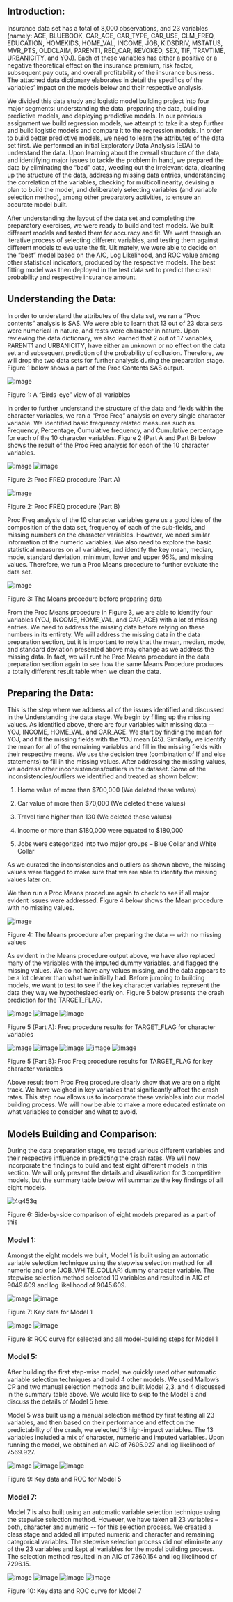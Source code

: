 ## Introduction:

Insurance data set has a total of 8,000 observations, and 23 variables (namely: AGE, BLUEBOOK, CAR_AGE, CAR_TYPE, CAR_USE, CLM_FREQ, EDUCATION, HOMEKIDS, HOME_VAL, INCOME, JOB, KIDSDRIV, MSTATUS, MVR_PTS, OLDCLAIM, PARENT1, RED_CAR,
REVOKED, SEX, TIF, TRAVTIME, URBANICITY, and YOJ). Each of these variables has either a positive or a negative theoretical effect on the insurance premium, risk factor, subsequent pay outs, and overall profitability of the insurance business. The attached data dictionary elaborates in detail the specifics of the variables’ impact on the models below and their respective analysis.

We divided this data study and logistic model building project into four major segments: understanding the data, preparing the data, building predictive models, and deploying predictive models. In our previous assignment we build regression models, we attempt to take it a step further and build logistic models and compare it to the regression models. In order to build better predictive models, we need to learn the attributes of the data set first. We performed an initial Exploratory Data Analysis (EDA) to understand the data. Upon learning about the overall structure of the data, and identifying major issues to tackle the problem in hand, we prepared the data by eliminating the “bad” data, weeding out the irrelevant data, cleaning up the structure of the data, addressing missing data entries, understanding the correlation of the variables, checking for multicollinearity, devising a plan to build the model, and deliberately selecting variables (and variable selection method), among other preparatory activities, to ensure an accurate model built.

After understanding the layout of the data set and completing the preparatory exercises, we were ready to build and test models. We built different models and tested them for accuracy and fit. We went through an iterative process of selecting different variables, and testing them against different models to evaluate the fit. Ultimately, we were able to decide on the “best” model based on the AIC, Log Likelihood, and ROC value among other statistical indicators, produced by the respective models. The best fitting model was then deployed in the test data set to predict the crash probability and respective insurance amount.

## Understanding the Data:

In order to understand the attributes of the data set, we ran a “Proc contents” analysis is SAS. We were able to learn that 13 out of 23 data sets were numerical in nature, and rests were character in nature. Upon reviewing the data dictionary, we also learned that 2 out of 17 variables, PARENT1 and URBANICITY, have either an unknown or no effect on the data set and subsequent prediction of the probability of collusion. Therefore, we will drop the two data sets for further analysis during the preparation stage. Figure 1 below shows a part of the Proc Contents SAS output.


![image](https://cloud.githubusercontent.com/assets/26909910/25582712/a70f4ef0-2e5c-11e7-89b2-16c17f4a5668.png)

Figure 1: A “Birds-eye” view of all variables

In order to further understand the structure of the data and fields within the character variables, we ran a “Proc Freq” analysis on every single character variable. We identified basic frequency related measures such as Frequency, Percentage, Cumulative frequency, and Cumulative percentage for each of the 10 character variables. Figure 2 (Part A and Part B) below shows the result of the Proc Freq analysis for each of the 10 character variables.

![image](https://cloud.githubusercontent.com/assets/26909910/25582728/b5ed3fcc-2e5c-11e7-8485-946656ad74c6.png)
![image](https://cloud.githubusercontent.com/assets/26909910/25582735/b939cf2e-2e5c-11e7-98dc-c90b4fdbb338.png)

Figure 2: Proc FREQ procedure (Part A)

![image](https://cloud.githubusercontent.com/assets/26909910/25582750/c35e8490-2e5c-11e7-8eab-63a091f97aab.png)

Figure 2: Proc FREQ procedure (Part B)

Proc Freq analysis of the 10 character variables gave us a good idea of the composition of the data set, frequency of each of the sub-fields, and missing numbers on the character variables. However, we need similar information of the numeric variables. We also need to explore the basic statistical measures on all variables, and identify the key mean, median, mode, standard deviation, minimum, lower and upper 95%, and missing values. Therefore, we run a Proc Means procedure to further evaluate the data set.

![image](https://cloud.githubusercontent.com/assets/26909910/25582838/3465ee1c-2e5d-11e7-886d-2d1259caeadd.png)

Figure 3: The Means procedure before preparing data

From the Proc Means procedure in Figure 3, we are able to identify four variables (YOJ, INCOME, HOME_VAL, and CAR_AGE) with a lot of missing entries. We need to address the missing data before relying on these numbers in its entirety. We will address the missing data in the data preparation section, but it is important to note that the mean, median, mode, and standard deviation presented above may change as we address the missing data. In fact, we will runt he Proc Means procedure in the data preparation section again to see how the same Means Procedure produces a totally different result table when we clean the data.

## Preparing the Data:

This is the step where we address all of the issues identified and discussed in the Understanding the data stage. We begin by filling up the missing values. As identified above, there are four variables with missing data -- YOJ, INCOME, HOME_VAL, and CAR_AGE. We start by finding the mean for YOJ, and fill the missing fields with the YOJ mean (45).
Similarly, we identify the mean for all of the remaining variables and fill in the missing fields with their respective means. We use the decision tree (combination of If and else statements) to fill in the missing values.
After addressing the missing values, we address other inconsistencies/outliers in the dataset. Some of the inconsistencies/outliers we identified and treated as shown below:

  1.	Home value of more than $700,000 (We deleted these values)

  2.	Car value of more than $70,000 (We deleted these values)

  3.	Travel time higher than 130 (We deleted these values)

  4.	Income or more than $180,000 were equated to $180,000

  5.	Jobs were categorized into two major groups – Blue Collar and White Collar 
  
As we curated the inconsistencies and outliers as shown above, the missing values were flagged to make sure that we are able to identify the missing values later on.
 
We then run a Proc Means procedure again to check to see if all major evident issues were addressed. Figure 4 below shows the Mean procedure with no missing values.

![image](https://cloud.githubusercontent.com/assets/26909910/25582903/8661666a-2e5d-11e7-8752-f131ddc5ab2b.png)

Figure 4: The Means procedure after preparing the data -- with no missing values

As evident in the Means procedure output above, we have also replaced many of the variables with the imputed dummy variables, and flagged the missing values. We do not have any values missing, and the data appears to be a lot cleaner than what we initially had. Before jumping to building models, we want to test to see if the key character variables represent the data they way we hypothesized early on. Figure 5 below presents the crash prediction for the TARGET_FLAG.


![image](https://cloud.githubusercontent.com/assets/26909910/25582918/9863ef0e-2e5d-11e7-8c8c-4848a5506818.png)
![image](https://cloud.githubusercontent.com/assets/26909910/25582935/a8421446-2e5d-11e7-8cd6-d0173a46dc63.png)
![image](https://cloud.githubusercontent.com/assets/26909910/25583040/1856e41e-2e5e-11e7-8270-996ba5a9e4e4.png)

Figure 5 (Part A): Freq procedure results for TARGET_FLAG for character variables


![image](https://cloud.githubusercontent.com/assets/26909910/25583082/42f45ad0-2e5e-11e7-87e1-cf984bd00314.png)
![image](https://cloud.githubusercontent.com/assets/26909910/25583088/475bfa74-2e5e-11e7-88a4-f65072e85d98.png)
![image](https://cloud.githubusercontent.com/assets/26909910/25583096/520a8300-2e5e-11e7-88d2-b9386148ecd9.png)
![image](https://cloud.githubusercontent.com/assets/26909910/25583091/4b59f2fc-2e5e-11e7-90d9-2face6660551.png)
![image](https://cloud.githubusercontent.com/assets/26909910/25583092/4eabae82-2e5e-11e7-9f7d-98749dc02086.png)

Figure 5 (Part B): Proc Freq procedure results for TARGET_FLAG for key character variables

Above result from Proc Freq procedure clearly show that we are on a right track. We have weighed in key variables that significantly affect the crash rates. This step now allows us to incorporate these variables into our model building process. We will now be able to make a more educated estimate on what variables to consider and what to avoid.
 
## Models Building and Comparison:

During the data preparation stage, we tested various different variables and their respective influence in predicting the crash rates. We will now incorporate the findings to build and test eight different models in this section. We will only present the details and visualization for 3 competitive models, but the summary table below will summarize the key findings of all eight models.


![4q453q](https://cloud.githubusercontent.com/assets/26909910/25583288/29adc0ec-2e5f-11e7-80d4-463a8b5b88a3.PNG)

Figure 6: Side-by-side comparison of eight models prepared as a part of this

### Model 1:

Amongst the eight models we built, Model 1 is built using an automatic variable selection technique using the stepwise selection method for all numeric and one (JOB_WHITE_COLLAR) dummy character variable. The stepwise selection method selected 10 variables and resulted in AIC of 9049.609 and log likelihood of 9045.609.


![image](https://cloud.githubusercontent.com/assets/26909910/25583310/42029ad2-2e5f-11e7-9650-b5d030498a71.png)
![image](https://cloud.githubusercontent.com/assets/26909910/25583315/456dd736-2e5f-11e7-994c-87b911a1e14b.png)

Figure 7: Key data for Model 1

![image](https://cloud.githubusercontent.com/assets/26909910/25583336/5af4c902-2e5f-11e7-858d-de7ae9bb39ad.png)
![image](https://cloud.githubusercontent.com/assets/26909910/25583339/5d2ab2cc-2e5f-11e7-8e32-f501fc41bfe9.png)

Figure 8: ROC curve for selected and all model-building steps for Model 1

### Model 5:

After building the first step-wise model, we quickly used other automatic variable selection techniques and build 4 other models. We used Mallow’s CP and two manual selection methods and built Model 2,3, and 4 discussed in the summary table above.
We would like to skip to the Model 5 and discuss the details of Model 5 here.

Model 5 was built using a manual selection method by first testing all 23 variables, and then based on their performance and effect on the predictability of the crash, we selected 13 high-impact variables. The 13 variables included a mix of character, numeric and imputed variables. Upon running the model, we obtained an AIC of 7605.927 and log likelihood of 7569.927.

![image](https://cloud.githubusercontent.com/assets/26909910/25583447/cc631ecc-2e5f-11e7-90e4-5c4a9fbd5f4a.png)
![image](https://cloud.githubusercontent.com/assets/26909910/25583450/d0b5a5bc-2e5f-11e7-9397-059f6aeebdb2.png)
![image](https://cloud.githubusercontent.com/assets/26909910/25583456/d34964d0-2e5f-11e7-8eca-b2c8ecb2e44c.png)

Figure 9: Key data and ROC for Model 5

### Model 7:

Model 7 is also built using an automatic variable selection technique using the stepwise selection method. However, we have taken all 23 variables – both, character and numeric -- for this selection process. We created a class stage and added all imputed numeric and character and remaining categorical variables. The stepwise selection process did not eliminate any of the 23 variables and kept all variables for the model building process. The selection method resulted in an AIC of 7360.154 and log likelihood of 7296.15.

![image](https://cloud.githubusercontent.com/assets/26909910/25583535/34b9dd76-2e60-11e7-9fab-74eeac764145.png)
![image](https://cloud.githubusercontent.com/assets/26909910/25583540/37df8d20-2e60-11e7-82d1-01f5158899e6.png)
![image](https://cloud.githubusercontent.com/assets/26909910/25583542/3abd65c6-2e60-11e7-84c6-0dc1193ce000.png)
![image](https://cloud.githubusercontent.com/assets/26909910/25583544/3cffac4a-2e60-11e7-956d-9868bf2af3a0.png)

Figure 10: Key data and ROC curve for Model 7

